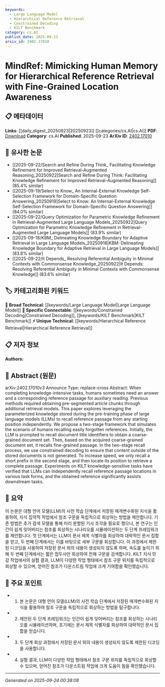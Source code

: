 ```yaml
---
keywords:
  - Large Language Model
  - Hierarchical Reference Retrieval
  - Constrained Decoding
  - KILT Benchmark
category: cs.AI
publish_date: 2025-09-23
arxiv_id: 2402.17010
---
```


<!-- KEYWORD_LINKING_METADATA:
{
  "processed_timestamp": "2025-09-24T00:38:08.709768",
  "vocabulary_version": "1.0",
  "selected_keywords": [
    "Large Language Model",
    "Hierarchical Reference Retrieval",
    "Constrained Decoding",
    "KILT Benchmark"
  ],
  "rejected_keywords": [],
  "similarity_scores": {
    "Large Language Model": 0.85,
    "Hierarchical Reference Retrieval": 0.7,
    "Constrained Decoding": 0.8,
    "KILT Benchmark": 0.78
  },
  "extraction_method": "AI_prompt_based",
  "budget_applied": true,
  "candidates_json": {
    "candidates": [
      {
        "surface": "Large Language Models",
        "canonical": "Large Language Model",
        "aliases": [
          "LLM",
          "large-scale language models"
        ],
        "category": "broad_technical",
        "rationale": "Central to the paper's methodology, linking to a foundational concept in NLP.",
        "novelty_score": 0.3,
        "connectivity_score": 0.9,
        "specificity_score": 0.65,
        "link_intent_score": 0.85
      },
      {
        "surface": "Hierarchical Reference Retrieval",
        "canonical": "Hierarchical Reference Retrieval",
        "aliases": [
          "reference retrieval",
          "hierarchical retrieval"
        ],
        "category": "unique_technical",
        "rationale": "Describes the novel retrieval approach proposed in the paper.",
        "novelty_score": 0.75,
        "connectivity_score": 0.6,
        "specificity_score": 0.8,
        "link_intent_score": 0.7
      },
      {
        "surface": "Constrained Decoding",
        "canonical": "Constrained Decoding",
        "aliases": [
          "restricted decoding",
          "controlled decoding"
        ],
        "category": "specific_connectable",
        "rationale": "A specific technique used in the retrieval process, relevant for linking to decoding strategies.",
        "novelty_score": 0.55,
        "connectivity_score": 0.75,
        "specificity_score": 0.7,
        "link_intent_score": 0.8
      },
      {
        "surface": "KILT knowledge-sensitive tasks",
        "canonical": "KILT Benchmark",
        "aliases": [
          "KILT tasks",
          "knowledge-intensive language tasks"
        ],
        "category": "specific_connectable",
        "rationale": "Connects to a specific benchmark used for evaluating the method.",
        "novelty_score": 0.4,
        "connectivity_score": 0.85,
        "specificity_score": 0.75,
        "link_intent_score": 0.78
      }
    ],
    "ban_list_suggestions": [
      "parameterized knowledge",
      "document set",
      "short prefix"
    ]
  },
  "decisions": [
    {
      "candidate_surface": "Large Language Models",
      "resolved_canonical": "Large Language Model",
      "decision": "linked",
      "scores": {
        "novelty": 0.3,
        "connectivity": 0.9,
        "specificity": 0.65,
        "link_intent": 0.85
      }
    },
    {
      "candidate_surface": "Hierarchical Reference Retrieval",
      "resolved_canonical": "Hierarchical Reference Retrieval",
      "decision": "linked",
      "scores": {
        "novelty": 0.75,
        "connectivity": 0.6,
        "specificity": 0.8,
        "link_intent": 0.7
      }
    },
    {
      "candidate_surface": "Constrained Decoding",
      "resolved_canonical": "Constrained Decoding",
      "decision": "linked",
      "scores": {
        "novelty": 0.55,
        "connectivity": 0.75,
        "specificity": 0.7,
        "link_intent": 0.8
      }
    },
    {
      "candidate_surface": "KILT knowledge-sensitive tasks",
      "resolved_canonical": "KILT Benchmark",
      "decision": "linked",
      "scores": {
        "novelty": 0.4,
        "connectivity": 0.85,
        "specificity": 0.75,
        "link_intent": 0.78
      }
    }
  ]
}
-->

# MindRef: Mimicking Human Memory for Hierarchical Reference Retrieval with Fine-Grained Location Awareness

## 📋 메타데이터

**Links**: [[daily_digest_20250923|20250923]] [[categories/cs.AI|cs.AI]]
**PDF**: [Download](https://arxiv.org/pdf/2402.17010.pdf)
**Category**: cs.AI
**Published**: 2025-09-23
**ArXiv ID**: [2402.17010](https://arxiv.org/abs/2402.17010)

## 🔗 유사한 논문
- [[2025-09-22/Search and Refine During Think_ Facilitating Knowledge Refinement for Improved Retrieval-Augmented Reasoning_20250922|Search and Refine During Think: Facilitating Knowledge Refinement for Improved Retrieval-Augmented Reasoning]] (85.4% similar)
- [[2025-09-19/Select to Know_ An Internal-External Knowledge Self-Selection Framework for Domain-Specific Question Answering_20250919|Select to Know: An Internal-External Knowledge Self-Selection Framework for Domain-Specific Question Answering]] (84.0% similar)
- [[2025-09-22/Query Optimization for Parametric Knowledge Refinement in Retrieval-Augmented Large Language Models_20250922|Query Optimization for Parametric Knowledge Refinement in Retrieval-Augmented Large Language Models]] (83.9% similar)
- [[2025-09-18/KBM_ Delineating Knowledge Boundary for Adaptive Retrieval in Large Language Models_20250918|KBM: Delineating Knowledge Boundary for Adaptive Retrieval in Large Language Models]] (83.8% similar)
- [[2025-09-22/It Depends_ Resolving Referential Ambiguity in Minimal Contexts with Commonsense Knowledge_20250922|It Depends: Resolving Referential Ambiguity in Minimal Contexts with Commonsense Knowledge]] (83.6% similar)

## 🏷️ 카테고리화된 키워드
**🧠 Broad Technical**: [[keywords/Large Language Model|Large Language Model]]
**🔗 Specific Connectable**: [[keywords/Constrained Decoding|Constrained Decoding]], [[keywords/KILT Benchmark|KILT Benchmark]]
**⚡ Unique Technical**: [[keywords/Hierarchical Reference Retrieval|Hierarchical Reference Retrieval]]

## 📋 저자 정보

**Authors:** 

## 📄 Abstract (원문)

arXiv:2402.17010v3 Announce Type: replace-cross 
Abstract: When completing knowledge-intensive tasks, humans sometimes need an answer and a corresponding reference passage for auxiliary reading. Previous methods required obtaining pre-segmented article chunks through additional retrieval models. This paper explores leveraging the parameterized knowledge stored during the pre-training phase of large language models (LLMs) to recall reference passage from any starting position independently. We propose a two-stage framework that simulates the scenario of humans recalling easily forgotten references. Initially, the LLM is prompted to recall document title identifiers to obtain a coarse-grained document set. Then, based on the acquired coarse-grained document set, it recalls fine-grained passage. In the two-stage recall process, we use constrained decoding to ensure that content outside of the stored documents is not generated. To increase speed, we only recall a short prefix in the second stage, and then locate its position to retrieve a complete passage. Experiments on KILT knowledge-sensitive tasks have verified that LLMs can independently recall reference passage locations in various task forms, and the obtained reference significantly assists downstream tasks.

## 📝 요약

이 논문은 대형 언어 모델(LLM)의 사전 학습 단계에서 저장된 매개변수화된 지식을 활용하여, 지식 집약적 작업에서 참조 구문을 독립적으로 회상하는 방법을 제안합니다. 기존 방법은 추가 검색 모델을 통해 미리 분할된 기사 조각을 필요로 했으나, 본 연구는 인간이 쉽게 잊어버리는 참조를 회상하는 시나리오를 시뮬레이션하는 두 단계 프레임워크를 제안합니다. 첫 단계에서는 LLM이 문서 제목 식별자를 회상하여 대략적인 문서 집합을 얻고, 두 번째 단계에서는 이를 바탕으로 세부 구문을 회상합니다. 이 과정에서 제한된 디코딩을 사용하여 저장된 문서 외의 내용이 생성되지 않도록 하며, 속도를 높이기 위해 두 번째 단계에서는 짧은 접두사만 회상하여 전체 구문을 검색합니다. KILT 지식 민감 작업에서의 실험 결과, LLM이 다양한 작업 형태에서 참조 구문 위치를 독립적으로 회상할 수 있으며, 얻어진 참조가 다운스트림 작업에 크게 기여함을 확인했습니다.

## 🎯 주요 포인트

- 1. 본 논문은 대형 언어 모델(LLM)의 사전 학습 단계에서 저장된 매개변수화된 지식을 활용하여 참조 구문을 독립적으로 회상하는 방법을 탐구합니다.
- 2. 제안된 두 단계 프레임워크는 인간이 쉽게 잊어버리는 참조를 회상하는 시나리오를 시뮬레이션하며, 초기에는 문서 제목 식별자를 회상하여 대략적인 문서 집합을 얻습니다.
- 3. 두 단계 회상 과정에서 저장된 문서 외의 내용이 생성되지 않도록 제한된 디코딩을 사용합니다.
- 4. 실험 결과, LLM이 다양한 작업 형태에서 참조 구문 위치를 독립적으로 회상할 수 있으며, 얻어진 참조가 다운스트림 작업에 크게 도움이 됨을 확인했습니다.


---

*Generated on 2025-09-24 00:38:08*